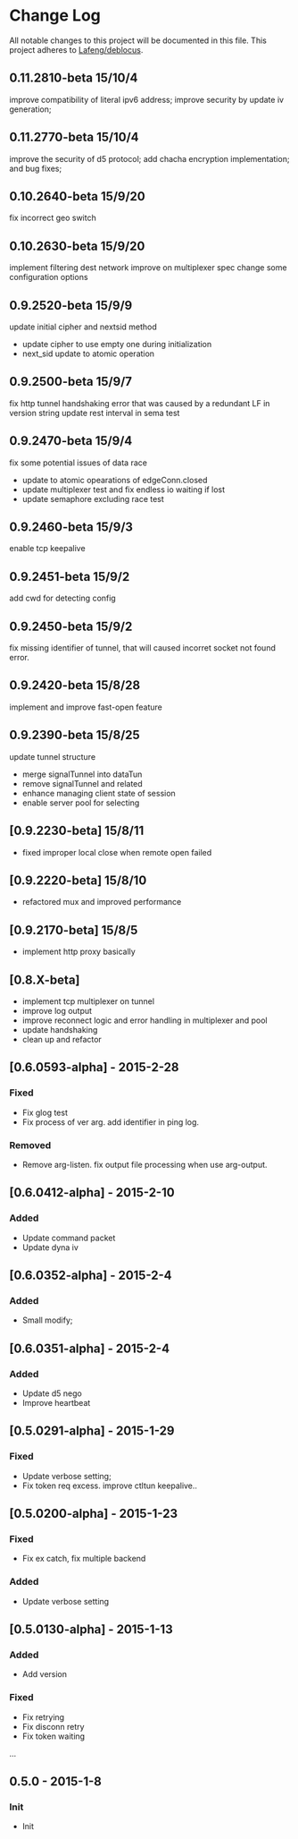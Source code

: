 # Change Log
All notable changes to this project will be documented in this file.
This project adheres to [Lafeng/deblocus](https://github.com/Lafeng/deblocus).

## 0.11.2810-beta 15/10/4
improve compatibility of literal ipv6 address;
improve security by update iv generation;

## 0.11.2770-beta 15/10/4
improve the security of d5 protocol;
add chacha encryption implementation;
and bug fixes;

## 0.10.2640-beta 15/9/20
fix incorrect geo switch

## 0.10.2630-beta 15/9/20
implement filtering dest network
improve on multiplexer spec
change some configuration options

## 0.9.2520-beta 15/9/9
update initial cipher and nextsid method
- update cipher to use empty one during initialization
- next_sid update to atomic operation

## 0.9.2500-beta 15/9/7
fix http tunnel handshaking error that was caused by a redundant LF in version string
update rest interval in sema test

## 0.9.2470-beta 15/9/4
fix some potential issues of data race
- update to atomic opearations of edgeConn.closed
- update multiplexer test and fix endless io waiting if lost
- update semaphore excluding race test

## 0.9.2460-beta 15/9/3
enable tcp keepalive

## 0.9.2451-beta 15/9/2
add cwd for detecting config

## 0.9.2450-beta 15/9/2
fix missing identifier of tunnel, that will caused incorret socket not found error.

## 0.9.2420-beta 15/8/28
implement and improve fast-open feature

## 0.9.2390-beta 15/8/25
update tunnel structure
- merge signalTunnel into dataTun
- remove signalTunnel and related
- enhance managing client state of session
- enable server pool for selecting

## [0.9.2230-beta] 15/8/11
- fixed improper local close when remote open failed

## [0.9.2220-beta] 15/8/10
- refactored mux and improved performance

## [0.9.2170-beta] 15/8/5
- implement http proxy basically

## [0.8.X-beta]
- implement tcp multiplexer on tunnel
- improve log output
- improve reconnect logic and error handling in multiplexer and pool
- update handshaking
- clean up and refactor

## [0.6.0593-alpha] - 2015-2-28
### Fixed
- Fix glog test
- Fix process of ver arg. add identifier in ping log.

### Removed
- Remove arg-listen. fix output file processing when use arg-output.

## [0.6.0412-alpha] - 2015-2-10
### Added
- Update command packet
- Update dyna iv

## [0.6.0352-alpha] - 2015-2-4
### Added 
- Small modify; 


## [0.6.0351-alpha] - 2015-2-4
### Added
- Update d5 nego
-	Improve heartbeat

## [0.5.0291-alpha] - 2015-1-29
### Fixed
- Update verbose setting;
- Fix token req excess. improve ctltun keepalive..

## [0.5.0200-alpha] - 2015-1-23
### Fixed
- Fix ex catch, fix multiple backend

### Added
- Update verbose setting

## [0.5.0130-alpha] - 2015-1-13
### Added
- Add version

### Fixed
- Fix retrying
- Fix disconn retry
- Fix token waiting

...
## 0.5.0 - 2015-1-8
### Init
- Init
